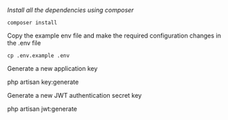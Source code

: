 *Install all the dependencies using composer*

`composer install`

Copy the example env file and make the required configuration changes in the .env file

`cp .env.example .env`

Generate a new application key

php artisan key:generate

Generate a new JWT authentication secret key

php artisan jwt:generate
